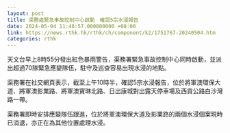 ```yaml
---
layout: post
title: 渠務處緊急事故控制中心啟動　確認5宗水浸報告
date: 2024-05-04 11:46:57.000000000 +08:00
link: https://news.rthk.hk/rthk/ch/component/k2/1751767-20240504.htm
categories: rthk
---
```


天文台早上8時55分發出紅色暴雨警告，渠務署緊急事故控制中心同時啟動，並派出超過70隊緊急應變隊伍，駐守及巡查容易出現水浸的地點。

渠務署在社交網頁表示，截至上午10時半，確認5宗水浸報告，位於將軍澳環保大道、將軍澳影業路、將軍澳寶琳北路、日出康城對出露天停車場及西貢公路白沙灣路一帶。

渠務署即時安排應變隊伍跟進，位於將軍澳環保大道及影業路的兩個水浸個案現時已消退，亦正在為其他位置處理水浸。
